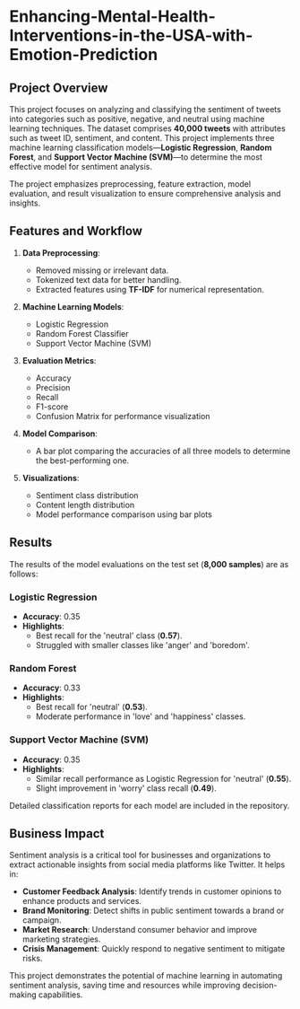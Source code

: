 # Enhancing-Mental-Health-Interventions-in-the-USA-with-Emotion-Prediction
## Project Overview
This project focuses on analyzing and classifying the sentiment of tweets into categories such as positive, negative, and neutral using machine learning techniques. The dataset comprises **40,000 tweets** with attributes such as tweet ID, sentiment, and content. This project implements three machine learning classification models—**Logistic Regression**, **Random Forest**, and **Support Vector Machine (SVM)**—to determine the most effective model for sentiment analysis.

The project emphasizes preprocessing, feature extraction, model evaluation, and result visualization to ensure comprehensive analysis and insights.

## Features and Workflow
1. **Data Preprocessing**:
   - Removed missing or irrelevant data.
   - Tokenized text data for better handling.
   - Extracted features using **TF-IDF** for numerical representation.

2. **Machine Learning Models**:
   - Logistic Regression
   - Random Forest Classifier
   - Support Vector Machine (SVM)

3. **Evaluation Metrics**:
   - Accuracy
   - Precision
   - Recall
   - F1-score
   - Confusion Matrix for performance visualization

4. **Model Comparison**:
   - A bar plot comparing the accuracies of all three models to determine the best-performing one.

5. **Visualizations**:
   - Sentiment class distribution
   - Content length distribution
   - Model performance comparison using bar plots

## Results
The results of the model evaluations on the test set (**8,000 samples**) are as follows:

### Logistic Regression
- **Accuracy**: 0.35  
- **Highlights**:
  - Best recall for the 'neutral' class (**0.57**).
  - Struggled with smaller classes like 'anger' and 'boredom'.

### Random Forest
- **Accuracy**: 0.33  
- **Highlights**:
  - Best recall for 'neutral' (**0.53**).
  - Moderate performance in 'love' and 'happiness' classes.

### Support Vector Machine (SVM)
- **Accuracy**: 0.35  
- **Highlights**:
  - Similar recall performance as Logistic Regression for 'neutral' (**0.55**).
  - Slight improvement in 'worry' class recall (**0.49**).

Detailed classification reports for each model are included in the repository.

## Business Impact
Sentiment analysis is a critical tool for businesses and organizations to extract actionable insights from social media platforms like Twitter. It helps in:

- **Customer Feedback Analysis**: Identify trends in customer opinions to enhance products and services.
- **Brand Monitoring**: Detect shifts in public sentiment towards a brand or campaign.
- **Market Research**: Understand consumer behavior and improve marketing strategies.
- **Crisis Management**: Quickly respond to negative sentiment to mitigate risks.

This project demonstrates the potential of machine learning in automating sentiment analysis, saving time and resources while improving decision-making capabilities.

